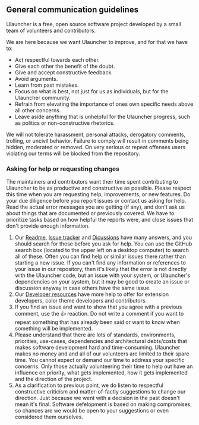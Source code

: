 ## General communication guidelines

Ulauncher is a free, open source software project developed by a small team of volunteers and contributors.

We are here because we want Ulauncher to improve, and for that we have to:
* Act respectful towards each other.
* Give each other the benefit of the doubt.
* Give and accept constructive feedback.
* Avoid arguments.
* Learn from past mistakes.
* Focus on what is best, not just for us as individuals, but for the Ulauncher community.
* Refrain from elevating the importance of ones own specific needs above all other concerns.
* Leave aside anything that is unhelpful for the Ulauncher progress, such as politics or non-constructive rhetorics.

We will not tolerate harassment, personal attacks, derogatory comments, trolling, or uncivil behavior. Failure to comply will result in comments being hidden, moderated or removed. On very serious or repeat offenses users violating our terms will be blocked from the repository.

### Asking for help or requesting changes

The maintainers and contributors want their time spent contributing to Ulauncher to be as productive and constructive as possible. Please respect this time when you are requesting help, improvements, or new features. Do your due diligence before you report issues or contact us asking for help. Read the actual error messages you are getting (if any), and don't ask us about things that are documented or previously covered. We have to prioritize tasks based on how helpful the reports were, and close issues that don't provide enough information.

1. Our [Readme](https://github.com/Ulauncher/Ulauncher#readme), [Issue tracker](https://github.com/Ulauncher/Ulauncher/issues) and [Dicussions](https://github.com/Ulauncher/Ulauncher/discussions) have many answers, and you should search for these before you ask for help. You can use the GitHub search box (located to the upper left on a desktop computer) to search all of these. Often you can find help or similar issues there rather than starting a new issue. If you can't find any information or references to your issue in our repository, then it's likely that the error is not directly with the Ulauncher code, but an issue with your system, or Ulauncher's dependencies on your system, but it may be good to create an issue or discussion anyway in case others have the same issue.
2. Our [Developer resources](https://github.com/Ulauncher/Ulauncher/discussions/879) have more help to offer for extension developers, color theme developers and contributors.
3. If you find an issue and want to show that you agree with a previous comment, use the :+1: reaction. Do not write a comment if you want to repeat something that has already been said or want to know when something will be implemented.
4. Please understand that there are lots of standards, environments, priorities, use-cases, dependencies and architectural debts/costs that makes software development hard and time-consuming. Ulauncher makes no money and and all of our volunteers are limited to their spare time. You cannot expect or demand our time to address your specific concerns. Only those actually volunteering their time to help out have an influence on priority, what gets implemented, how it gets implemented and the direction of the project.
5. As a clarification to previous point, we do listen to respectful constructive criticism and matter-of-factly suggestions to change our direction. Just because we went with a decision in the past doesn't mean it's final. Software defelopment is based on making compromises, so chances are we would be open to your suggestions or even considered them ourselves.
